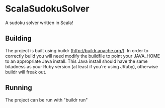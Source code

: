 # ScalaSudokuSolver

A sudoku solver written in Scala!


## Building

The project is built using buildr (http://buildr.apache.org/). In order to correctly build you will need modify the buildfile to point your JAVA_HOME to an appropriate Java install. This Java install should have the same bitadness as your Ruby version (at least if you're using JRuby), otherwise buildr will freak out.

## Running

The project can be run with "buildr run"